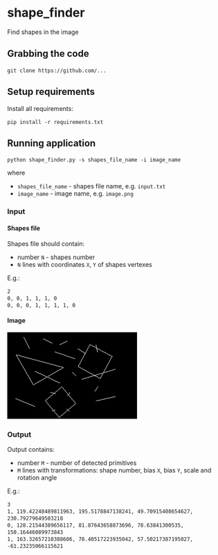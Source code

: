 # shape_finder

Find shapes in the image

## Grabbing the code
```
git clone https://github.com/...
```

## Setup requirements
Install all requirements:
```
pip install -r requirements.txt
```

## Running application
```
python shape_finder.py -s shapes_file_name -i image_name
```
where

* `shapes_file_name` - shapes file name, e.g. `input.txt`
* `image_name` - image name, e.g. `image.png`

### Input

#### Shapes file

Shapes file should contain:

* number `N` - shapes number
* `N` lines with coordinates `X`, `Y` of shapes vertexes

E.g.:

```
2
0, 0, 1, 1, 1, 0
0, 0, 0, 1, 1, 1, 1, 0
```

#### Image

![Image](image.png)

### Output

Output contains:

* number `M` - number of detected primitives
* `M` lines with transformations: shape number, bias `X`, bias `Y`, scale and rotation angle

E.g.:

```
3
1, 119.42248489811963, 195.5178847138241, 49.70915408654627, 230.79279649503218
0, 128.21544389656117, 81.87643658873696, 78.63841300535, 150.16446089973843
1, 163.32657210388606, 78.40517223935042, 57.50217387195027, -61.23235066115621
```
